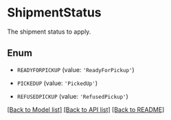 # ShipmentStatus

The shipment status to apply.

## Enum

* `READYFORPICKUP` (value: `'ReadyForPickup'`)

* `PICKEDUP` (value: `'PickedUp'`)

* `REFUSEDPICKUP` (value: `'RefusedPickup'`)

[[Back to Model list]](../README.md#documentation-for-models) [[Back to API list]](../README.md#documentation-for-api-endpoints) [[Back to README]](../README.md)


